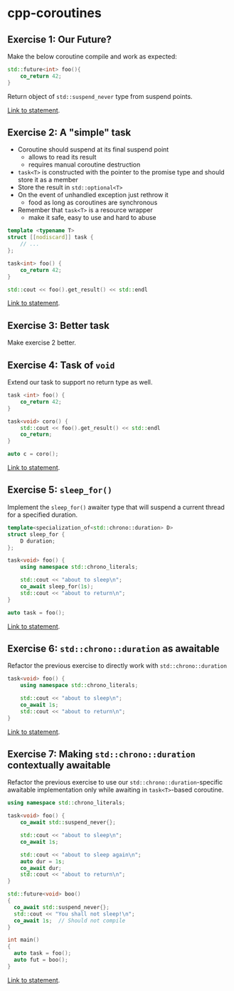 # cpp-coroutines

## Exercise 1: Our Future?
Make the below coroutine compile and work as expected:
```cpp
std::future<int> foo(){
    co_return 42;
}
```

Return object of `std::suspend_never` type from suspend points.  

[Link to statement](https://godbolt.org/z/x3f8fWs5n).


## Exercise 2: A "simple" task

- Coroutine should suspend at its final suspend point
    - allows to read its result
    - requires manual coroutine destruction
- `task<T>` is constructed with the pointer to the promise type and should store it as a member
- Store the result in `std::optional<T>`
- On the event of unhandled exception just rethrow it
    - food as long as coroutines are synchronous
- Remember that `task<T>` is a resource wrapper 
    - make it safe, easy to use and hard to abuse

```cpp
template <typename T>
struct [[nodiscard]] task {
    // ...
};
```

```cpp
task<int> foo() {
    co_return 42;
}
```

```cpp
std::cout << foo().get_result() << std::endl
```


[Link to statement](https://godbolt.org/z/qEW5dT3sz).


## Exercise 3: Better task

Make exercise 2 better.


## Exercise 4: Task of `void`

Extend our task to support no return type as well.

```cpp
task <int> foo() {
    co_return 42;
}

task<void> coro() {
    std::cout << foo().get_result() << std::endl
    co_return;
}
```

```c
auto c = coro();
```

[Link to statement](https://godbolt.org/z/aKvbKeecj).


## Exercise 5: `sleep_for()`

Implement the `sleep_for()` awaiter type that will suspend a current thread for a specified duration.

```cpp
template<specialization_of<std::chrono::duration> D>
struct sleep_for {
    D duration;
};
```

```cpp
task<void> foo() {
    using namespace std::chrono_literals;

    std::cout << "about to sleep\n";
    co_await sleep_for(1s);
    std::cout << "about to return\n";
}
```

```cpp
auto task = foo();
```

[Link to statement](https://godbolt.org/z/qq4xsqPqn).


## Exercise 6: `std::chrono::duration` as awaitable

Refactor the previous exercise to directly work with `std::chrono::duration`

```cpp
task<void> foo() {
    using namespace std::chrono_literals;

    std::cout << "about to sleep\n";
    co_await 1s;
    std::cout << "about to return\n";
}
```

[Link to statement](https://godbolt.org/z/vrEenj6TT).


## Exercise 7: Making `std::chrono::duration` contextually awaitable

Refactor the previous exercise to use our `std::chrono::duration`-specific awaitable implementation only while awaiting in `task<T>`-based coroutine.

```cpp
using namespace std::chrono_literals;

task<void> foo() {
    co_await std::suspend_never{};

    std::cout << "about to sleep\n";
    co_await 1s;

    std::cout << "about to sleep again\n";
    auto dur = 1s;
    co_await dur;
    std::cout << "about to return\n";
}
```

```cpp
std::future<void> boo()
{
  co_await std::suspend_never{};
  std::cout << "You shall not sleep!\n";
  co_await 1s;  // Should not compile
}
```

```cpp
int main()
{
  auto task = foo();
  auto fut = boo();
}
```

[Link to statement](https://godbolt.org/z/58x6cPe7T).
